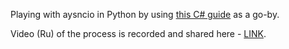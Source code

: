 Playing with aysncio in Python by using [this C# guide](https://docs.microsoft.com/en-us/dotnet/csharp/programming-guide/concepts/async/) as a go-by.

Video (Ru) of the process is recorded and shared here - [LINK](https://youtu.be/LZnfr52VzXg). 
